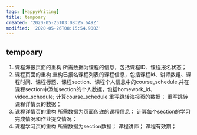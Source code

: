 ```yaml
---
tags: [HappyWriting]
title: tempoary
created: '2020-05-25T03:08:25.649Z'
modified: '2020-05-26T08:15:54.900Z'
---
```


## tempoary

1. 课程海报页面的重构
所需数据为课程的信息，包括课程ID、课程报名状态；
2. 课程页面的重构
重构已报名课程列表的课程信息，包括课程id、讲师数组、课程时间、课程标题、课程section、课程个人信息中的course_schedule,并在课程section中添加section的个人数据，包括homework_id、video_schedule;
计算course_schedule
重写跳转海报页的数据；
重写跳转课程详情页的数据；
3. 课程详情页的重构
所需数据为页面传递的课程信息；
计算每个section的学习完成情况和作业提交情况；
4. 课程学习页的重构
所需数据为section数据；
课程讲师；
课程有效期； 


